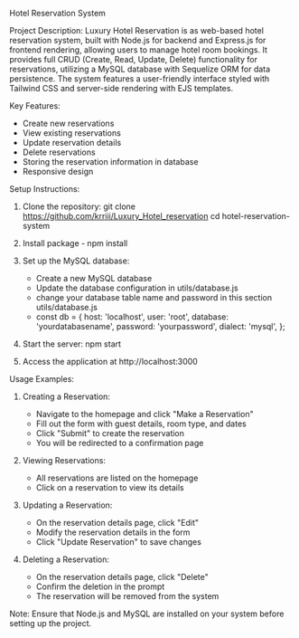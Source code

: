 Hotel Reservation System

Project Description:
Luxury Hotel Reservation is as web-based hotel reservation system, built with Node.js for backend and Express.js for frontend rendering, allowing users to manage hotel room bookings. It provides full CRUD (Create, Read, Update, Delete) functionality for reservations, utilizing a MySQL database with Sequelize ORM for data persistence. The system features a user-friendly interface styled with Tailwind CSS and server-side rendering with EJS templates.

Key Features:
- Create new reservations
- View existing reservations
- Update reservation details
- Delete reservations
- Storing the reservation information in database
- Responsive design

Setup Instructions:
1. Clone the repository:
   git clone https://github.com/krriii/Luxury_Hotel_reservation
   cd hotel-reservation-system

2. Install package - npm install

3. Set up the MySQL database:
   - Create a new MySQL database
   - Update the database configuration in utils/database.js
   - change your database table name and password in this section utils/database.js
   - const db = {
       host: 'localhost',
       user: 'root',
       database: 'yourdatabasename',
       password: 'yourpassword',
       dialect: 'mysql',
};

4. Start the server:
   npm start

6. Access the application at http://localhost:3000

Usage Examples:

1. Creating a Reservation:
   - Navigate to the homepage and click "Make a Reservation"
   - Fill out the form with guest details, room type, and dates
   - Click "Submit" to create the reservation
   - You will be redirected to a confirmation page

2. Viewing Reservations:
   - All reservations are listed on the homepage
   - Click on a reservation to view its details

3. Updating a Reservation:
   - On the reservation details page, click "Edit"
   - Modify the reservation details in the form
   - Click "Update Reservation" to save changes

4. Deleting a Reservation:
   - On the reservation details page, click "Delete"
   - Confirm the deletion in the prompt
   - The reservation will be removed from the system

Note: Ensure that Node.js and MySQL are installed on your system before setting up the project. 
